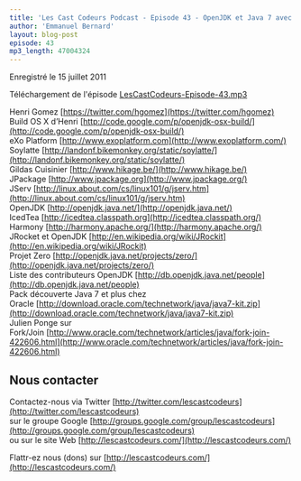 ```yaml
---
title: 'Les Cast Codeurs Podcast - Episode 43 - OpenJDK et Java 7 avec Henri Gomez'
author: 'Emmanuel Bernard'
layout: blog-post
episode: 43
mp3_length: 47004324
---
```

Enregistré le 15 juillet 2011

Téléchargement de l'épisode [LesCastCodeurs-Episode-43.mp3](http://traffic.libsyn.com/lescastcodeurs/LesCastCodeurs-Episode-43.mp3)

Henri Gomez [https://twitter.com/hgomez](https://twitter.com/hgomez)  
Build OS X d’Henri [http://code.google.com/p/openjdk-osx-build/](http://code.google.com/p/openjdk-osx-build/)  
eXo Platform [http://www.exoplatform.com](http://www.exoplatform.com/)  
Soylatte [http://landonf.bikemonkey.org/static/soylatte/](http://landonf.bikemonkey.org/static/soylatte/)  
Gildas Cuisinier [http://www.hikage.be/](http://www.hikage.be/)  
JPackage [http://www.jpackage.org](http://www.jpackage.org/)  
JServ [http://linux.about.com/cs/linux101/g/jserv.htm](http://linux.about.com/cs/linux101/g/jserv.htm)  
OpenJDK [http://openjdk.java.net/](http://openjdk.java.net/)  
IcedTea [http://icedtea.classpath.org](http://icedtea.classpath.org/)  
Harmony [http://harmony.apache.org/](http://harmony.apache.org/)  
JRocket et OpenJDK [http://en.wikipedia.org/wiki/JRockit](http://en.wikipedia.org/wiki/JRockit)  
Projet Zero [http://openjdk.java.net/projects/zero/](http://openjdk.java.net/projects/zero/)  
Liste des contributeurs OpenJDK [http://db.openjdk.java.net/people](http://db.openjdk.java.net/people)  
Pack découverte Java 7 et plus chez Oracle [http://download.oracle.com/technetwork/java/java7-kit.zip](http://download.oracle.com/technetwork/java/java7-kit.zip)  
Julien Ponge sur Fork/Join [http://www.oracle.com/technetwork/articles/java/fork-join-422606.html](http://www.oracle.com/technetwork/articles/java/fork-join-422606.html)  

## Nous contacter
Contactez-nous via Twitter [http://twitter.com/lescastcodeurs](http://twitter.com/lescastcodeurs)  
sur le groupe Google [http://groups.google.com/group/lescastcodeurs](http://groups.google.com/group/lescastcodeurs)  
ou sur le site Web [http://lescastcodeurs.com/](http://lescastcodeurs.com/)  

Flattr-ez nous (dons) sur [http://lescastcodeurs.com/](http://lescastcodeurs.com/)  
